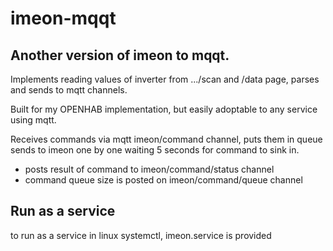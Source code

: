 # imeon-mqqt

## Another version of imeon to mqqt.

Implements reading values of inverter from .../scan and /data page, parses and sends to mqtt channels.

Built for my OPENHAB implementation, but easily adoptable to any service using mqtt.

Receives commands via mqtt imeon/command channel, puts them in queue sends to imeon one by one waiting 5 seconds for command to sink in.
- posts result of command to imeon/command/status channel
- command queue size is posted on imeon/command/queue channel


## Run as a service

to run as a service in linux systemctl, imeon.service is provided

